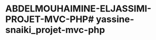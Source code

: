 # ABDELMOUHAIMINE-ELJASSIMI-PROJET-MVC-PHP#   y a s s i n e - s n a i k i _ p r o j e t - m v c - p h p  
 